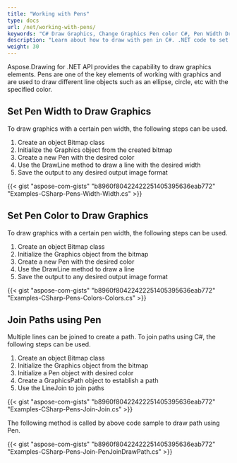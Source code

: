 ```yaml
---
title: "Working with Pens"
type: docs
url: /net/working-with-pens/
keywords: "C# Draw Graphics, Change Graphics Pen color C#, Pen Width Draw Graphics C#"
description: "Learn about how to draw with pen in C#. .NET code to set pen width and color in C# and VB.NET."
weight: 30
---
```


Aspose.Drawing for .NET API provides the capability to draw graphics elements. Pens are one of the key elements of working with graphics and are used to draw different line objects such as an ellipse, circle, etc with the specified color.
## **Set Pen Width to Draw Graphics**
To draw graphics with a certain pen width, the following steps can be used.

1. Create an object Bitmap class
1. Initialize the Graphics object from the created bitmap
1. Create a new Pen with the desired color
1. Use the DrawLine method to draw a line with the desired width
1. Save the output to any desired output image format

{{< gist "aspose-com-gists" "b8960f80422422251405395636eab772" "Examples-CSharp-Pens-Width-Width.cs" >}}
## **Set Pen Color to Draw Graphics**
To draw graphics with a certain pen width, the following steps can be used.

1. Create an object Bitmap class
1. Initialize the Graphics object from the bitmap
1. Create a new Pen with the desired color
1. Use the DrawLine method to draw a line
1. Save the output to any desired output image format

{{< gist "aspose-com-gists" "b8960f80422422251405395636eab772" "Examples-CSharp-Pens-Colors-Colors.cs" >}}
## **Join Paths using Pen**
Multiple lines can be joined to create a path. To join paths using C#, the following steps can be used.

1. Create an object Bitmap class
1. Initialize the Graphics object from the bitmap
1. Initialize a Pen object with desired color
1. Create a GraphicsPath object to establish a path
1. Use the LineJoin to join paths

{{< gist "aspose-com-gists" "b8960f80422422251405395636eab772" "Examples-CSharp-Pens-Join-Join.cs" >}}

The following method is called by above code sample to draw path using Pen.

{{< gist "aspose-com-gists" "b8960f80422422251405395636eab772" "Examples-CSharp-Pens-Join-PenJoinDrawPath.cs" >}}
